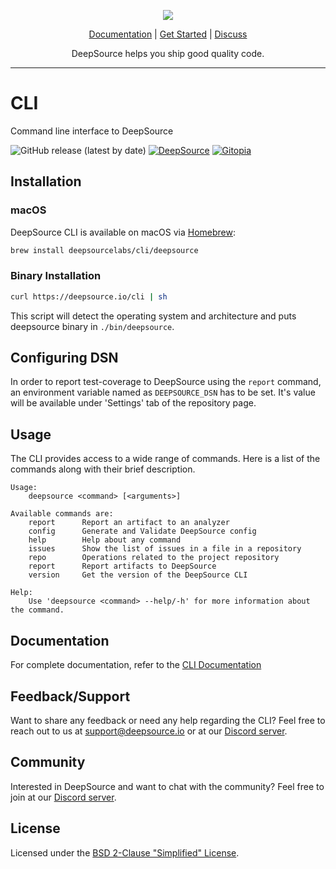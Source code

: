 <p align="center">
  <img src="https://deepsource.io/images/logo-wordmark-dark.svg" />
</p>

<p align="center">
  <a href="https://deepsource.io/docs">Documentation</a> |
  <a href="https://deepsource.io/signup">Get Started</a> |
  <a href="https://discuss.deepsource.io/">Discuss</a>
</p>

<p align="center">
  DeepSource helps you ship good quality code.
</p>

</p>

---

# CLI

Command line interface to DeepSource

![GitHub release (latest by date)](https://img.shields.io/github/v/release/deepsourcelabs/cli)
[![DeepSource](https://deepsource.io/gh/deepsourcelabs/cli.svg/?label=active+issues&show_trend=true)](https://deepsource.io/gh/deepsourcelabs/cli/?ref=repository-badge)
[![Gitopia](https://img.shields.io/endpoint?style=&url=https://gitopia.org/mirror-badge.json)](https://gitopia.org/#/WU8MwK_wNu7had5xKwuD2dilKn9gzCFH6carv-QmIKs/deepsource-cli)

## Installation

### macOS

DeepSource CLI is available on macOS via [Homebrew](https://brew.sh/):

```sh
brew install deepsourcelabs/cli/deepsource
```
### Binary Installation

```sh
curl https://deepsource.io/cli | sh
```
This script will detect the operating system and architecture and puts deepsource binary in `./bin/deepsource`.

## Configuring DSN

In order to report test-coverage to DeepSource using the `report` command, an environment variable named as `DEEPSOURCE_DSN` has to
be set. It's value will be available under 'Settings' tab of the repository page.

## Usage

The CLI provides access to a wide range of commands. Here is a list of the
commands along with their brief description.

```
Usage:
    deepsource <command> [<arguments>]

Available commands are:
    report      Report an artifact to an analyzer
    config      Generate and Validate DeepSource config
    help        Help about any command
    issues      Show the list of issues in a file in a repository
    repo        Operations related to the project repository
    report      Report artifacts to DeepSource
    version     Get the version of the DeepSource CLI

Help:
    Use 'deepsource <command> --help/-h' for more information about the command.
```

## Documentation

For complete documentation, refer to the [CLI Documentation](https://deepsource.io/docs/cli/usage)

## Feedback/Support

Want to share any feedback or need any help regarding the CLI? Feel free to
reach out to us at [support@deepsource.io](mailto:support@deepsource.io) or at
our [Discord server](https://discord.gg/3aNjyD9k2q).

## Community

Interested in DeepSource and want to chat with the community? Feel free to join at our [Discord server](http://deepsource.io/discord).

## License

Licensed under the [BSD 2-Clause "Simplified"
License](https://github.com/deepsourcelabs/cli/blob/master/LICENSE).
